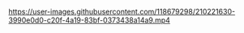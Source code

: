 

https://user-images.githubusercontent.com/118679298/210221630-3990e0d0-c20f-4a19-83bf-0373438a14a9.mp4

